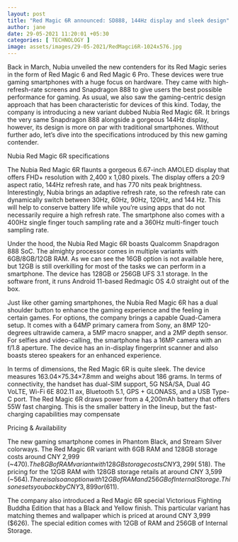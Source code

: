 ```yaml
---
layout: post
title: "Red Magic 6R announced: SD888, 144Hz display and sleek design"
author: jane 
date: 29-05-2021 11:20:01 +05:30 
categories: [ TECHNOLOGY ] 
image: assets/images/29-05-2021/RedMagci6R-1024x576.jpg
---
```

Back in March, Nubia unveiled the new contenders for its Red Magic series in the form of Red Magic 6 and Red Magic 6 Pro. These devices were true gaming smartphones with a huge focus on hardware. They came with high-refresh-rate screens and Snapdragon 888 to give users the best possible performance for gaming. As usual, we also saw the gaming-centric design approach that has been characteristic for devices of this kind. Today, the company is introducing a new variant dubbed Nubia Red Magic 6R. It brings the very same Snapdragon 888 alongside a gorgeous 144Hz display, however, its design is more on par with traditional smartphones. Without further ado, let’s dive into the specifications introduced by this new gaming contender.

Nubia Red Magic 6R specifications

The Nubia Red Magic 6R flaunts a gorgeous 6.67-inch AMOLED display that offers FHD+ resolution with 2,400 x 1,080 pixels. The display offers a 20:9 aspect ratio, 144Hz refresh rate, and has 770 nits peak brightness. Interestingly, Nubia brings an adaptive refresh rate, so the refresh rate can dynamically switch between 30Hz, 60Hz, 90Hz, 120Hz, and 144 Hz. This will help to conserve battery life while you’re using apps that do not necessarily require a high refresh rate. The smartphone also comes with a 400Hz single finger touch sampling rate and a 360Hz multi-finger touch sampling rate.

Under the hood, the Nubia Red Magic 6R boasts Qualcomm Snapdragon 888 SoC. The almighty processor comes in multiple variants with 6GB/8GB/12GB RAM. As we can see the 16GB option is not available here, but 12GB is still overkilling for most of the tasks we can perform in a smartphone. The device has 128GB or 256GB UFS 3.1 storage. In the software front, it runs Android 11-based Redmagic OS 4.0 straight out of the box.

Just like other gaming smartphones, the Nubia Red Magic 6R has a dual shoulder button to enhance the gaming experience and the feeling in certain games. For options, the company brings a capable Quad-Camera setup. It comes with a 64MP primary camera from Sony, an 8MP 120-degrees ultrawide camera, a 5MP macro snapper, and a 2MP depth sensor. For selfies and video-calling, the smartphone has a 16MP camera with an f/1.8 aperture. The device has an in-display fingerprint scanner and also boasts stereo speakers for an enhanced experience.

In terms of dimensions, the Red Magic 6R is quite sleek. The device measures 163.04×75.34×7.8mm and weighs about 186 grams. In terms of connectivity, the handset has dual-SIM support, 5G NSA/SA, Dual 4G VoLTE, Wi-Fi 6E 802.11 ax, Bluetooth 5.1, GPS + GLONASS, and a USB Type-C port. The Red Magic 6R draws power from a 4,200mAh battery that offers 55W fast charging. This is the smaller battery in the lineup, but the fast-charging capabilities may compensate

Pricing & Availability

The new gaming smartphone comes in Phantom Black, and Stream Silver colorways. The Red Magic 6R variant with 6GB RAM and 128GB storage costs around CNY 2,999 (~$470). The 8GB of RAM variant with 128GB storage costs CNY 3,299 (~$518). The pricing for the 12GB RAM with 128GB storage retails at around CNY 3,599 (~$564). There is also an option with 12GB of RAM and 256GB of Internal Storage. This one sets you back by CNY 3,899 or ($611).

The company also introduced a Red Magic 6R special Victorious Fighting Buddha Edition that has a Black and Yellow finish. This particular variant has matching themes and wallpaper which is priced at around CNY 3,999 ($626). The special edition comes with 12GB of RAM and 256GB of Internal Storage.